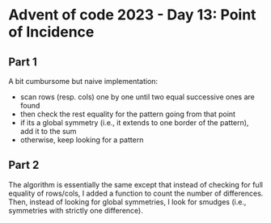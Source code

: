 # Advent of code 2023 - Day 13: Point of Incidence

## Part 1

A bit cumbursome but naive implementation:
* scan rows (resp. cols) one by one until two equal successive ones are found
* then check the rest equality for the pattern going from that point
* if its a global symmetry (i.e., it extends to one border of the pattern), add it to the sum
* otherwise, keep looking for a pattern

## Part 2

The algorithm is essentially the same except that instead of checking for full equality of rows/cols, I added a function to count the number of differences.
Then, instead of looking for global symmetries, I look for smudges (i.e., symmetries with strictly one difference).
